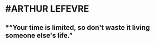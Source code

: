 #ARTHUR LEFEVRE
===================
*“Your time is limited, so don't waste it living someone else's life.”
---------------------------------------------------------------------